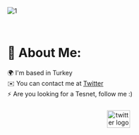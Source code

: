 ![1](https://user-images.githubusercontent.com/112562131/205508381-d2879c53-676f-4f80-a31d-cf391c2fe88c.png)


<br clear="both">

<div align="center">
</div>

###

# 💫 About Me:
🌍 I'm based in Turkey<br>✉️ You can contact me at [Twitter](https://twitter.com/metemirzabey)<br>⚡ Are you looking for a Tesnet, follow me :)

###

<div align="center">
  <a href="https://twitter.com/metemirzabey" target="_blank">
    <img src="https://raw.githubusercontent.com/maurodesouza/profile-readme-generator/master/src/assets/icons/social/twitter/default.svg" width="52" height="40" alt="twitter logo"  />
  </a>
</div>

<br clear="both">


<br clear="both">

<div align="center">
</div>

<br clear="both">

<div align="center">
</div>
